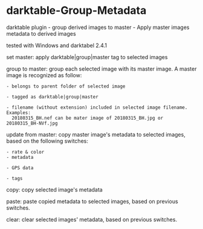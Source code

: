 # darktable-Group-Metadata
darktable plugin - group derived images to master - Apply master images metadata to derived images

tested with Windows and darktabel 2.4.1

set master: apply darktable|group|master tag to selected images

group to master: group each selected image with its master image.
  A master image is recognized as follow:
  
    - belongs to parent folder of selected image
    
    - tagged as darktable|group|master
    
    - filename (without extension) included in selected image filename. Examples:
      20180315_BH.nef can be mater image of 20180315_BH.jpg or 20180315_BH-NVf.jpg

update from master: copy master image's metadata to selected images, based on the following switches:

    - rate & color
    - metadata
  
    - GPS data
  
    - tags

copy: copy selected image's metadata

paste: paste copied metadata to selected images, based on previous switches.

clear: clear selected images' metadata, based on previous switches.
